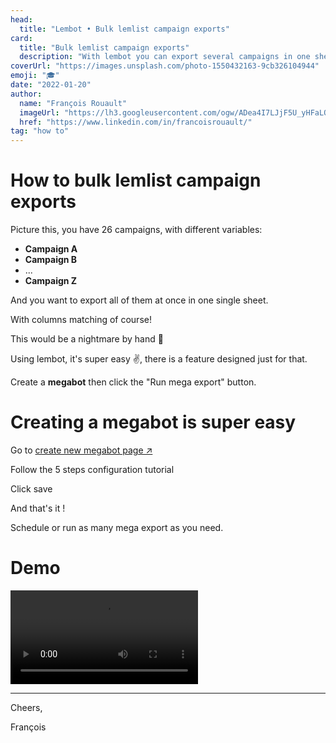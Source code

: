 ```yaml
---
head:
  title: "Lembot • Bulk lemlist campaign exports"
card:
  title: "Bulk lemlist campaign exports"
  description: "With lembot you can export several campaigns in one sheet, one below the other, with automatic columns matching. Let me show you."
coverUrl: "https://images.unsplash.com/photo-1550432163-9cb326104944"
emoji: "🎓"
date: "2022-01-20"
author:
  name: "François Rouault"
  imageUrl: "https://lh3.googleusercontent.com/ogw/ADea4I7LJjF5U_yHFaLQIoNCysLkiEHPLHnWKxj0i1SadVY=s32-c-mo"
  href: "https://www.linkedin.com/in/francoisrouault/"
tag: "how to"
---
```


# How to bulk lemlist campaign exports

Picture this, you have 26 campaigns, with different variables:

- **Campaign A**
- **Campaign B**
- ...
- **Campaign Z**

And you want to export all of them at once in one single sheet.

With columns matching of course!

This would be a nightmare by hand 🤯

Using lembot, it's super easy ✌️, there is a feature designed just for that.

Create a **megabot** then click the "Run mega export" button.

# Creating a megabot is super easy

Go to [create new megabot page ↗️](https://lembot.com/dashboard/megabots/new)

Follow the 5 steps configuration tutorial

Click save

And that's it !

Schedule or run as many mega export as you need.

# Demo

![how to create a megabot](https://user-images.githubusercontent.com/2499356/151677870-bdcc60a0-c37c-4780-99e2-ff0012b789a0.mp4)

---

Cheers,

François

